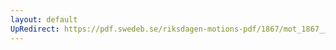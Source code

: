 ```yaml
---
layout: default
UpRedirect: https://pdf.swedeb.se/riksdagen-motions-pdf/1867/mot_1867__ak__00091/mot_1867__ak__00091_002.pdf
---
```

